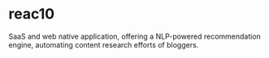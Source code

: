 # reac10
SaaS and web native application, offering a NLP-powered recommendation engine, automating content research efforts of bloggers. 
